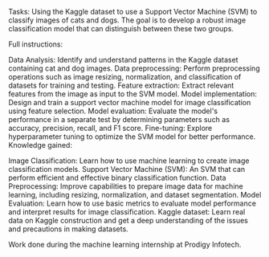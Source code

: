 Tasks: Using the Kaggle dataset to use a Support Vector Machine (SVM) to classify images of cats and dogs. The goal is to develop a robust image classification model that can distinguish between these two groups.

Full instructions:

Data Analysis: Identify and understand patterns in the Kaggle dataset containing cat and dog images.
Data preprocessing: Perform preprocessing operations such as image resizing, normalization, and classification of datasets for training and testing.
Feature extraction: Extract relevant features from the image as input to the SVM model.
Model implementation: Design and train a support vector machine model for image classification using feature selection.
Model evaluation: Evaluate the model's performance in a separate test by determining parameters such as accuracy, precision, recall, and F1 score.
Fine-tuning: Explore hyperparameter tuning to optimize the SVM model for better performance.
Knowledge gained:

Image Classification: Learn how to use machine learning to create image classification models.
Support Vector Machine (SVM): An SVM that can perform efficient and effective binary classification function.
Data Preprocessing: Improve capabilities to prepare image data for machine learning, including resizing, normalization, and dataset segmentation.
Model Evaluation: Learn how to use basic metrics to evaluate model performance and interpret results for image classification.
Kaggle dataset: Learn real data on Kaggle construction and get a deep understanding of the issues and precautions in making datasets.

Work done during the machine learning internship at Prodigy Infotech.
